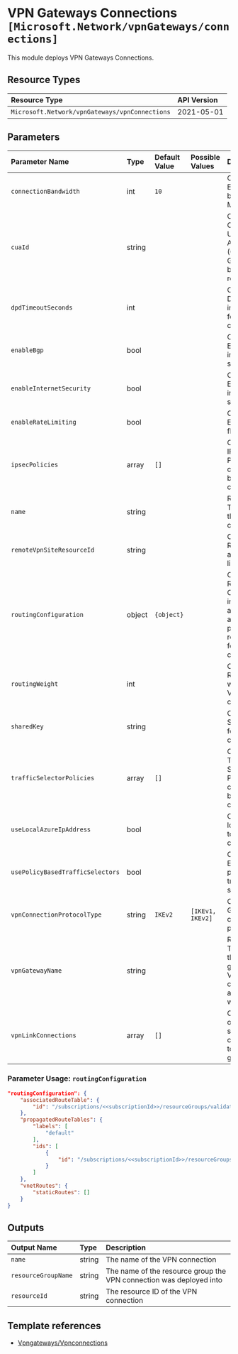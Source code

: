 # VPN Gateways Connections `[Microsoft.Network/vpnGateways/connections]`

This module deploys VPN Gateways Connections.

## Resource Types

| Resource Type | API Version |
| :-- | :-- |
| `Microsoft.Network/vpnGateways/vpnConnections` | 2021-05-01 |

## Parameters

| Parameter Name | Type | Default Value | Possible Values | Description |
| :-- | :-- | :-- | :-- | :-- |
| `connectionBandwidth` | int | `10` |  | Optional. Expected bandwidth in MBPS. |
| `cuaId` | string |  |  | Optional. Customer Usage Attribution ID (GUID). This GUID must be previously registered |
| `dpdTimeoutSeconds` | int |  |  | Optional. DPD timeout in seconds for VPN connection. |
| `enableBgp` | bool |  |  | Optional. Enable internet security. |
| `enableInternetSecurity` | bool |  |  | Optional. Enable internet security. |
| `enableRateLimiting` | bool |  |  | Optional. EnableBgp flag. |
| `ipsecPolicies` | array | `[]` |  | Optional. The IPSec Policies to be considered by this connection. |
| `name` | string |  |  | Required. The name of the VPN connection. |
| `remoteVpnSiteResourceId` | string |  |  | Optional. Reference to a VPN site to link to |
| `routingConfiguration` | object | `{object}` |  | Optional. Routing Configuration indicating the associated and propagated route tables for this connection. |
| `routingWeight` | int |  |  | Optional. Routing weight for VPN connection. |
| `sharedKey` | string |  |  | Optional. SharedKey for the VPN connection. |
| `trafficSelectorPolicies` | array | `[]` |  | Optional. The Traffic Selector Policies to be considered by this connection. |
| `useLocalAzureIpAddress` | bool |  |  | Optional. Use local azure IP to initiate connection. |
| `usePolicyBasedTrafficSelectors` | bool |  |  | Optional. Enable policy-based traffic selectors. |
| `vpnConnectionProtocolType` | string | `IKEv2` | `[IKEv1, IKEv2]` | Optional. Gateway connection protocol. |
| `vpnGatewayName` | string |  |  | Required. The name of the VPN gateway this VPN connection is associated with. |
| `vpnLinkConnections` | array | `[]` |  | Optional. List of all VPN site link connections to the gateway. |

### Parameter Usage: `routingConfiguration`

```json
"routingConfiguration": {
    "associatedRouteTable": {
        "id": "/subscriptions/<<subscriptionId>>/resourceGroups/validation-rg/providers/Microsoft.Network/virtualHubs/SampleVirtualHub/hubRouteTables/defaultRouteTable"
    },
    "propagatedRouteTables": {
        "labels": [
            "default"
        ],
        "ids": [
            {
                "id": "/subscriptions/<<subscriptionId>>/resourceGroups/validation-rg/providers/Microsoft.Network/virtualHubs/SampleVirtualHub/hubRouteTables/defaultRouteTable"
            }
        ]
    },
    "vnetRoutes": {
        "staticRoutes": []
    }
}
```

## Outputs

| Output Name | Type | Description |
| :-- | :-- | :-- |
| `name` | string | The name of the VPN connection |
| `resourceGroupName` | string | The name of the resource group the VPN connection was deployed into |
| `resourceId` | string | The resource ID of the VPN connection |

## Template references

- [Vpngateways/Vpnconnections](https://docs.microsoft.com/en-us/azure/templates/Microsoft.Network/2021-05-01/vpnGateways/vpnConnections)
